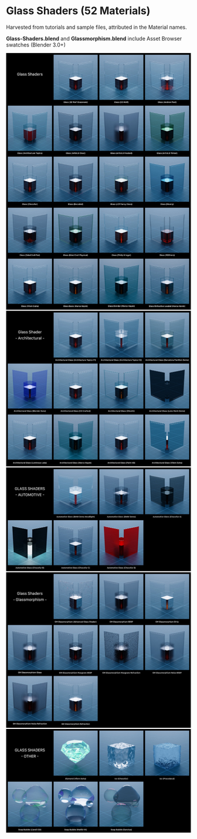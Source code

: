 # Glass Shaders (52 Materials)

Harvested from tutorials and sample files, attributed in the Material names.

**Glass-Shaders.blend** and **Glassmorphism.blend** include Asset Browser swatches (Blender 3.0+)

![Glass Shaders Thumbnails](https://github.com/don1138/blender-materials/blob/main/Glass-Shaders/imx/Glass-Shaders.jpg)
![Glass Shaders Architectural Thumbnails](https://github.com/don1138/blender-materials/blob/main/Glass-Shaders/imx/Glass-Shaders-Architectural.jpg)
![Glass Shaders Automotive Thumbnails](https://github.com/don1138/blender-materials/blob/main/Glass-Shaders/imx/Glass-Shaders-Automotive.jpg)
![Glass Shaders Automotive Thumbnails](https://github.com/don1138/blender-materials/blob/main/Glass-Shaders/imx/Glass-Shaders-Glassmorphism.jpg)
![Glass Shaders Other Thumbnails](https://github.com/don1138/blender-materials/blob/main/Glass-Shaders/imx/Glass-Shaders-Other.jpg)
